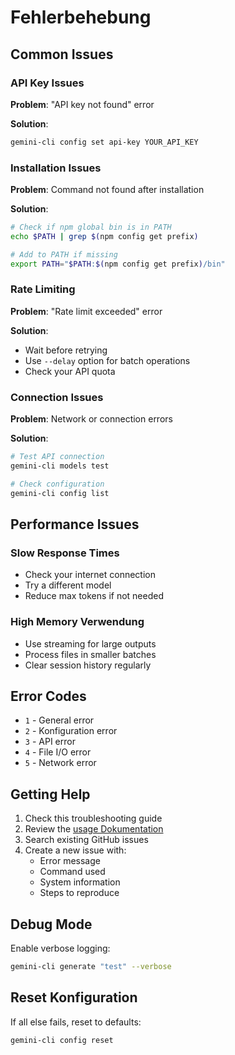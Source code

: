 # Fehlerbehebung

## Common Issues

### API Key Issues

**Problem**: "API key not found" error

**Solution**:
```bash
gemini-cli config set api-key YOUR_API_KEY
```

### Installation Issues

**Problem**: Command not found after installation

**Solution**:
```bash
# Check if npm global bin is in PATH
echo $PATH | grep $(npm config get prefix)

# Add to PATH if missing
export PATH="$PATH:$(npm config get prefix)/bin"
```

### Rate Limiting

**Problem**: "Rate limit exceeded" error

**Solution**:
- Wait before retrying
- Use `--delay` option for batch operations
- Check your API quota

### Connection Issues

**Problem**: Network or connection errors

**Solution**:
```bash
# Test API connection
gemini-cli models test

# Check configuration
gemini-cli config list
```

## Performance Issues

### Slow Response Times

- Check your internet connection
- Try a different model
- Reduce max tokens if not needed

### High Memory Verwendung

- Use streaming for large outputs
- Process files in smaller batches
- Clear session history regularly

## Error Codes

- `1` - General error
- `2` - Konfiguration error
- `3` - API error
- `4` - File I/O error
- `5` - Network error

## Getting Help

1. Check this troubleshooting guide
2. Review the [usage Dokumentation](./usage.md)
3. Search existing GitHub issues
4. Create a new issue with:
   - Error message
   - Command used
   - System information
   - Steps to reproduce

## Debug Mode

Enable verbose logging:

```bash
gemini-cli generate "test" --verbose
```

## Reset Konfiguration

If all else fails, reset to defaults:

```bash
gemini-cli config reset
```
